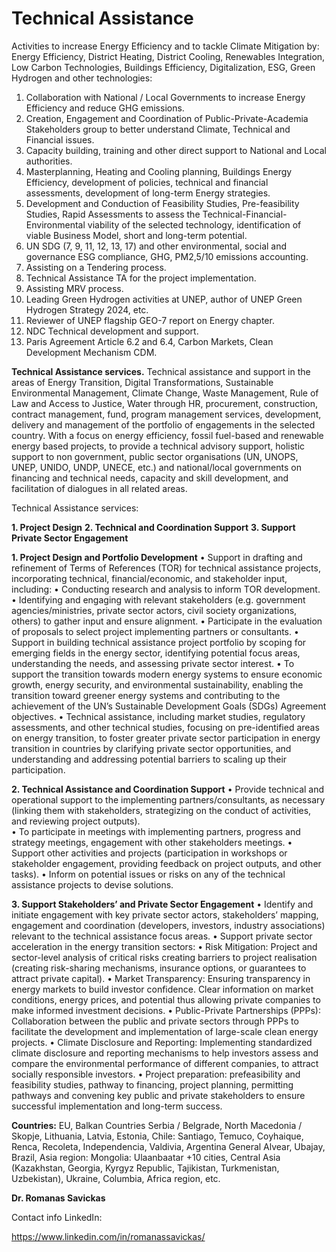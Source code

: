 # Technical Assistance

Activities to increase Energy Efficiency and to tackle Climate Mitigation by:
Energy Efficiency, District Heating, District Cooling, Renewables Integration, Low Carbon Technologies, Buildings Efficiency, Digitalization, ESG, Green Hydrogen and other technologies:
1. Collaboration with National / Local Governments to increase Energy Efficiency and reduce GHG emissions.
2. Creation, Engagement and Coordination of Public-Private-Academia Stakeholders group to better understand Climate, Technical and Financial issues.
3. Capacity building, training and other direct support to National and Local authorities.
4. Masterplanning, Heating and Cooling planning, Buildings Energy Efficiency, development of policies, technical and financial assessments, development of long-term Energy strategies.
5. Development and Conduction of Feasibility Studies, Pre-feasibility Studies, Rapid Assessments to assess the Technical-Financial-Environmental viability of the selected technology, identification of viable Business Model, short and long-term potential.
6. UN SDG (7, 9, 11, 12, 13, 17) and other environmental, social and governance ESG compliance, GHG, PM2,5/10 emissions accounting.
7. Assisting on a Tendering process.
8. Technical Assistance TA for the project implementation.
9. Assisting MRV process.
10. Leading Green Hydrogen activities at UNEP, author of UNEP Green Hydrogen Strategy 2024, etc.
11. Reviewer of UNEP flagship GEO-7 report on Energy chapter.
12. NDC Technical development and support.
13. Paris Agreement Article 6.2 and 6.4, Carbon Markets, Clean Development Mechanism CDM.

**Technical Assistance services.**
Technical assistance and support in the areas of Energy Transition, Digital Transformations, Sustainable Environmental Management, Climate Change, Waste Management, Rule of Law and Access to Justice, Water through HR, procurement, construction, contract management, fund, program management services, development, delivery and management of the portfolio of engagements in the selected country.
With a focus on energy efficiency, fossil fuel-based and renewable energy based projects, to provide a technical advisory support, holistic support to non government, public sector organisations (UN, UNOPS, UNEP, UNIDO, UNDP, UNECE, etc.) and national/local governments on financing and technical needs, capacity and skill development, and facilitation of dialogues in all related areas.

Technical Assistance services:

**1. Project Design**
**2. Technical and Coordination Support**
**3. Support Private Sector Engagement**


**1. Project Design and Portfolio Development**
•	Support in drafting and refinement of Terms of References (TOR) for technical assistance projects, incorporating technical, financial/economic, and stakeholder input, including:
•	Conducting research and analysis to inform TOR development.
•	Identifying and engaging with relevant stakeholders (e.g. government agencies/ministries, private sector actors, civil society organizations, others) to gather input and ensure alignment.
•	Participate in the evaluation of proposals to select project implementing partners or consultants.
•	Support in building technical assistance project portfolio by scoping for emerging fields in the energy sector, identifying potential focus areas, understanding the needs, and assessing private sector interest.
•	To support the transition towards modern energy systems to ensure economic growth, energy security, and environmental sustainability, enabling the transition toward greener energy systems and contributing to the achievement of the UN’s Sustainable Development Goals (SDGs) Agreement objectives.
•	Technical assistance, including market studies, regulatory assessments, and other technical studies, focusing on pre-identified areas on energy transition, to foster greater private sector participation in energy transition in countries by clarifying private sector opportunities, and understanding and addressing potential barriers to scaling up their participation.


**2. Technical Assistance and Coordination Support**
•	Provide technical and operational support to the implementing partners/consultants, as necessary (linking them with stakeholders, strategizing on the conduct of activities, and reviewing project outputs).  
•	To participate in meetings with implementing partners, progress and strategy meetings, engagement with other stakeholders meetings.
•	Support other activities and projects (participation in workshops or stakeholder engagement, providing feedback on project outputs, and other tasks).
•	Inform on potential issues or risks on any of the technical assistance projects to devise solutions.

**3. Support Stakeholders’ and Private Sector Engagement**
•	Identify and initiate engagement with key private sector actors, stakeholders’ mapping, engagement and coordination (developers, investors, industry associations) relevant to the technical assistance focus areas.
•	Support private sector acceleration in the energy transition sectors:
•	Risk Mitigation: Project and sector-level analysis of critical risks creating barriers to project realisation (creating risk-sharing mechanisms, insurance options, or guarantees to attract private capital).
•	Market Transparency: Ensuring transparency in energy markets to build investor confidence. Clear information on market conditions, energy prices, and potential thus allowing private companies to make informed investment decisions.
•	Public-Private Partnerships (PPPs): Collaboration between the public and private sectors through PPPs to facilitate the development and implementation of large-scale clean energy projects.
•	Climate Disclosure and Reporting: Implementing standardized climate disclosure and reporting mechanisms to help investors assess and compare the environmental performance of different companies, to attract socially responsible investors.
•	Project preparation: prefeasibility and feasibility studies, pathway to financing, project planning, permitting pathways and convening key public and private stakeholders to ensure successful implementation and long-term success.


**Countries:**
EU, Balkan Countries Serbia / Belgrade, North Macedonia / Skopje, Lithuania, Latvia, Estonia, Chile: Santiago, Temuco, Coyhaique, Renca, Recoleta, Independencia, Valdivia, Argentina General Alvear, Ubajay, Brazil, Asia region: Mongolia: Ulaanbaatar +10 cities, Central Asia (Kazakhstan, Georgia, Kyrgyz Republic, Tajikistan, Turkmenistan, Uzbekistan), Ukraine, Columbia, Africa region, etc.

**Dr. Romanas Savickas**

Contact info
LinkedIn:

https://www.linkedin.com/in/romanassavickas/
